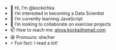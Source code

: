 - 👋 Hi, I’m @kockichka
- 👀 I’m interested in becoming a Data Scientist 
- 🌱 I’m currently learning JavaScript
- 💞️ I’m looking to collaborate on exercise projects
- 📫 How to reach me: alova.kocka@gmail.com
- 😄 Pronouns: she/her
- ⚡ Fun fact: I read a lot!

<!---
kockichka/kockichka is a ✨ special ✨ repository because its `README.md` (this file) appears on your GitHub profile.
You can click the Preview link to take a look at your changes.
--->
